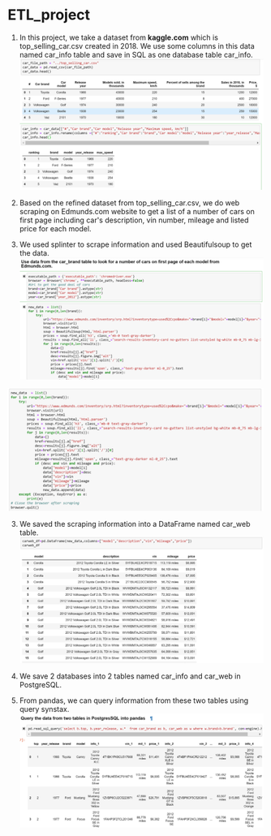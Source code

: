 # ETL_project
1. In this project, we take a dataset from **kaggle.com** which is top_selling_car.csv created in 2018. 
We use some columns in this data named car_info table and save in SQL as one database table car_info.
![](Images/car_info.png)

2. Based on the refined dataset from top_selling_car.csv, we do web scraping on Edmunds.com website to get a list of a number of cars on first page including car's description, vin number, mileage and listed price for each model.
3. We used splinter to scrape information and used Beautifulsoup to get the data.
![](Images/Splinter.png)

![](Images/soup.png)

3. We saved the scraping information into a DataFrame named car_web table.
![](Images/car_web.png)

4. We save 2 databases into 2 tables named car_info and car_web in PostgreSQL.

5. From pandas, we can query information from these two tables using query synstax.
![](Images/query.png)

